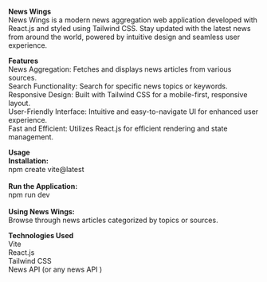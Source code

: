 <b>News Wings</b>
</br>
News Wings is a modern news aggregation web application developed with React.js and styled using Tailwind CSS. Stay updated with the latest news from around the world, powered by intuitive design and seamless user experience.
</br>

<b>Features</b>
</br>
News Aggregation: Fetches and displays news articles from various sources.
</br>
Search Functionality: Search for specific news topics or keywords.
</br>
Responsive Design: Built with Tailwind CSS for a mobile-first, responsive layout.
</br>
User-Friendly Interface: Intuitive and easy-to-navigate UI for enhanced user experience.
</br>
Fast and Efficient: Utilizes React.js for efficient rendering and state management.
</br>

<b>Usage</b>
</br>
<b>Installation:</b>
</br>
npm create vite@latest
</br>
</br>
<b>Run the Application:</b>
</br>
npm run dev
</br>
</br>
<b>Using News Wings:</b>
</br>
Browse through news articles categorized by topics or sources.
</br>

<b>Technologies Used</b>
</br>
Vite
</br>
React.js
</br>
Tailwind CSS
</br>
News API (or any news API )

